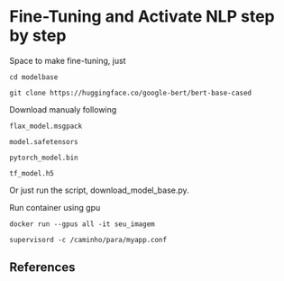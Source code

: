 # Fine-Tuning and Activate NLP step by step
Space to make fine-tuning, just

    cd modelbase

    git clone https://huggingface.co/google-bert/bert-base-cased

Download manualy following

    flax_model.msgpack

    model.safetensors

    pytorch_model.bin

    tf_model.h5

Or just run the script, download_model_base.py.

Run container using gpu

    docker run --gpus all -it seu_imagem

    supervisord -c /caminho/para/myapp.conf

## References
